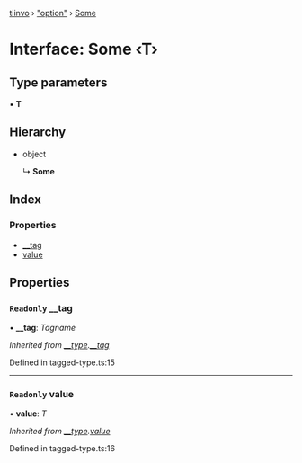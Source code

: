 [tiinvo](../README.md) › ["option"](../modules/_option_.md) › [Some](_option_.some.md)

# Interface: Some ‹**T**›

## Type parameters

▪ **T**

## Hierarchy

* object

  ↳ **Some**

## Index

### Properties

* [__tag](_option_.some.md#readonly-__tag)
* [value](_option_.some.md#readonly-value)

## Properties

### `Readonly` __tag

• **__tag**: *Tagname*

*Inherited from [__type](../modules/_tagged_type_.md#__type).[__tag](../modules/_tagged_type_.md#readonly-__tag)*

Defined in tagged-type.ts:15

___

### `Readonly` value

• **value**: *T*

*Inherited from [__type](../modules/_tagged_type_.md#__type).[value](../modules/_tagged_type_.md#readonly-value)*

Defined in tagged-type.ts:16
